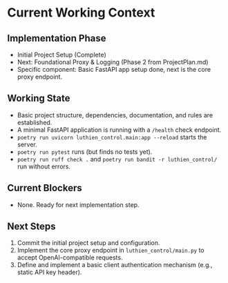 # Current Working Context

## Implementation Phase
- Initial Project Setup (Complete)
- Next: Foundational Proxy & Logging (Phase 2 from ProjectPlan.md)
- Specific component: Basic FastAPI app setup done, next is the core proxy endpoint.

## Working State
- Basic project structure, dependencies, documentation, and rules are established.
- A minimal FastAPI application is running with a `/health` check endpoint.
- `poetry run uvicorn luthien_control.main:app --reload` starts the server.
- `poetry run pytest` runs (but finds no tests yet).
- `poetry run ruff check .` and `poetry run bandit -r luthien_control/` run without errors.

## Current Blockers
- None. Ready for next implementation step.

## Next Steps
1.  Commit the initial project setup and configuration.
2.  Implement the core proxy endpoint in `luthien_control/main.py` to accept OpenAI-compatible requests.
3.  Define and implement a basic client authentication mechanism (e.g., static API key header).
